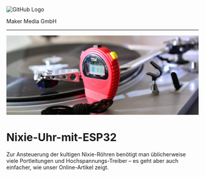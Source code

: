 ![GitHub Logo](http://www.heise.de/make/icons/make_logo.png)

Maker Media GmbH
*** 
![Aufmacher](https://github.com/MakeMagazinDE/Nadeltimer/blob/main/aufm_gh.JPG)

# Nixie-Uhr-mit-ESP32

Zur Ansteuerung der kultigen Nixie-Röhren benötigt man üblicherweise viele Portleitungen und Hochspannungs-Treiber – es geht aber auch einfacher, wie unser Online-Artikel zeigt.
